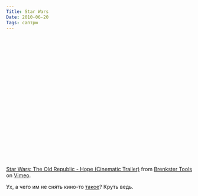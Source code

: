 ```yaml
---
Title: Star Wars
Date: 2010-06-20
Tags: саптрю
---
```


<div class="text"><p><object width="601" height="338"><param name="allowfullscreen" value="true"></param><param name="allowscriptaccess" value="always"></param><param name="movie" value="http://vimeo.com/moogaloop.swf?clip_id=12588491&amp;server=vimeo.com&amp;show_title=1&amp;show_byline=1&amp;show_portrait=0&amp;color=00ADEF&amp;fullscreen=1"></param><embed src="http://vimeo.com/moogaloop.swf?clip_id=12588491&amp;server=vimeo.com&amp;show_title=1&amp;show_byline=1&amp;show_portrait=0&amp;color=00ADEF&amp;fullscreen=1" type="application/x-shockwave-flash" allowfullscreen="true" allowscriptaccess="always" width="601" height="338"></embed></object></p><p><a href="http://vimeo.com/12588491">Star Wars: The Old Republic - Hope (Cinematic Trailer)</a> from <a href="http://vimeo.com/brenkstertools">Brenkster Tools</a> on <a href="http://vimeo.com">Vimeo</a>.</p>
<p>Ух, а чего им не снять кино-то <a href="http://www.fubiz.net/2010/06/16/star-wars-the-old-republic/">такое</a>? Круть ведь.</p></div>